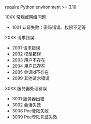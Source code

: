 require Python environment >= 3.10


10XX 常规或网络问题  
- 1001    认证失败：密码错误、权限不足等  
  
20XX 请求错误
- 2001    请求错误
- 2002    模型错误
- 2003    用户不存在
- 2004    用户已存在
- 2005    会话id不存在
- 2099    其他请求错误
  
30XX 服务器处理错误
- 3001    服务器出错
- 3002    会话失效
- 3008    Poe登陆失败
- 3009    Poe登陆凭证失效
